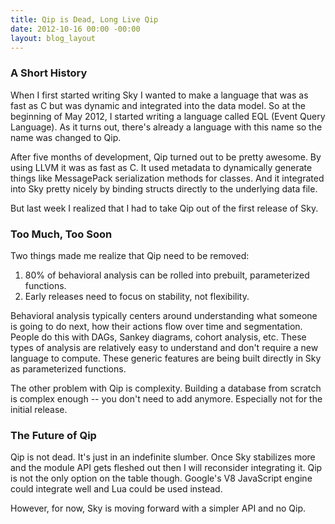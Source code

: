 ```yaml
---
title: Qip is Dead, Long Live Qip
date: 2012-10-16 00:00 -00:00
layout: blog_layout
---
```


### A Short History

When I first started writing Sky I wanted to make a language that was as fast as C but was dynamic and integrated into the data model.
So at the beginning of May 2012, I started writing a language called EQL (Event Query Language).
As it turns out, there's already a language with this name so the name was changed to Qip.

After five months of development, Qip turned out to be pretty awesome.
By using LLVM it was as fast as C.
It used metadata to dynamically generate things like MessagePack serialization methods for classes.
And it integrated into Sky pretty nicely by binding structs directly to the underlying data file.

But last week I realized that I had to take Qip out of the first release of Sky.


### Too Much, Too Soon

Two things made me realize that Qip need to be removed:

1. 80% of behavioral analysis can be rolled into prebuilt, parameterized functions.
2. Early releases need to focus on stability, not flexibility.

Behavioral analysis typically centers around understanding what someone is going to do next, how their actions flow over time and segmentation.
People do this with DAGs, Sankey diagrams, cohort analysis, etc.
These types of analysis are relatively easy to understand and don't require a new language to compute.
These generic features are being built directly in Sky as parameterized functions.

The other problem with Qip is complexity.
Building a database from scratch is complex enough -- you don't need to add anymore.
Especially not for the initial release.


### The Future of Qip

Qip is not dead.
It's just in an indefinite slumber.
Once Sky stabilizes more and the module API gets fleshed out then I will reconsider integrating it.
Qip is not the only option on the table though.
Google's V8 JavaScript engine could integrate well and Lua could be used instead.

However, for now, Sky is moving forward with a simpler API and no Qip.


